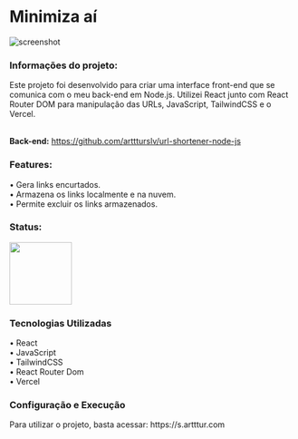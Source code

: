 <h1> Minimiza aí</h1> 

![screenshot](https://github.com/user-attachments/assets/b07dd54e-f73f-40e1-8648-6abe74ad95c1)

<h3>Informações do projeto: </h3>
Este projeto foi desenvolvido para criar uma interface front-end que se comunica com o meu back-end em Node.js. Utilizei React junto com React Router DOM para manipulação das URLs, JavaScript, TailwindCSS e o Vercel.

<br><strong>Back-end:</strong> https://github.com/arttturslv/url-shortener-node-js

<h3>Features: </h3>
• Gera links encurtados. <br>
• Armazena os links localmente e na nuvem. <br>
• Permite excluir os links armazenados. <br>

<h3>Status: </h3> 
<img width="110px" src="https://i.imgur.com/n8nELsw.png">

<h3> Tecnologias Utilizadas</h3> 
• React <br>
• JavaScript <br>
• TailwindCSS <br>
• React Router Dom <br>
• Vercel <br>

<h3> Configuração e Execução</h3>
Para utilizar o projeto, basta acessar: https://s.artttur.com
